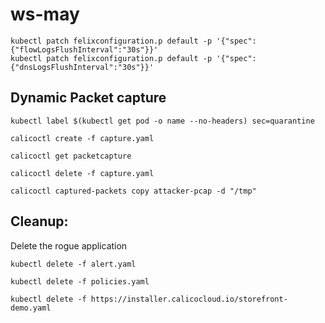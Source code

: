 # ws-may

```
kubectl patch felixconfiguration.p default -p '{"spec":{"flowLogsFlushInterval":"30s"}}'
kubectl patch felixconfiguration.p default -p '{"spec":{"dnsLogsFlushInterval":"30s"}}'
```

## Dynamic Packet capture

```
kubectl label $(kubectl get pod -o name --no-headers) sec=quarantine
```
```
calicoctl create -f capture.yaml
```
```
calicoctl get packetcapture
```
```
calicoctl delete -f capture.yaml
```
```
calicoctl captured-packets copy attacker-pcap -d "/tmp"
```

## Cleanup:

Delete the rogue application

```
kubectl delete -f alert.yaml
```
```
kubectl delete -f policies.yaml
```
```
kubectl delete -f https://installer.calicocloud.io/storefront-demo.yaml
```
